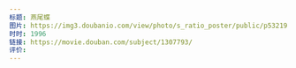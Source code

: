 ```yaml
---
标题: 燕尾蝶
图片: https://img3.doubanio.com/view/photo/s_ratio_poster/public/p532195562.webp
时时: 1996
链接: https://movie.douban.com/subject/1307793/
评价:
---
```


